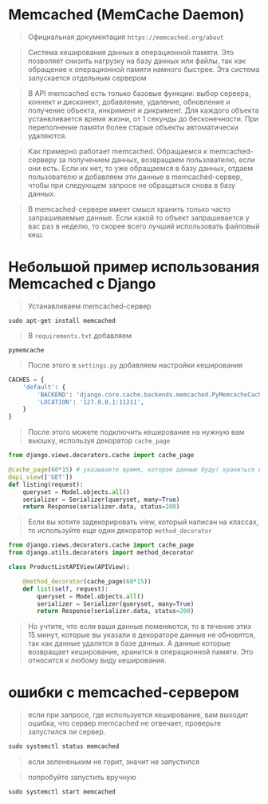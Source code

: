 # Memcached (MemCache Daemon)
> Официальная документация `https://memcached.org/about`

> Система кеширования данных в операционной памяти. Это позволяет снизить нагрузку на базу данных или файлы, так как обращение к операционной памяти намного быстрее. Эта система запускается отдельным сервером

> В API memcached есть только базовые функции: выбор сервера, коннект и дисконект, добавление, удаление, обновление и получение объекта, инкримент и дикримент. Для каждого объекта устанвливается время жизни, от 1 секунды до бесконечности. При переполнение памяти более старые объекты автоматически удаляются.

> Как примерно работает memcached. Обращаемся к memcached-серверу за получением данных, возвращаем пользователю, если они есть. Если их нет, то уже обращаемся в базу данных, отдаем пользователю и добавляем эти данные в memcached-сервер, чтобы при следующем запросе не обращаться снова в базу данных.

> В memcached-сервере имеет смысл хранить только часто запрашиваемые данные. Если какой то объект запрашивается у вас раз в неделю, то скорее всего лучший использовать файловый кеш.

# Небольшой пример использования Memcached с Django
> Устанавливаем memcached-сервер
```
sudo apt-get install memcached
```

> В `requirements.txt` добавляем 
```
pymemcache
```

> После этого в `settings.py` добавляем настройки кеширования
```py
CACHES = {
    'default': {
        'BACKEND': 'django.core.cache.backends.memcached.PyMemcacheCache',
        'LOCATION': '127.0.0.1:11211',
    }
}
```

> После этого можете подключить кеширование на нужную вам вьюшку, используя декоратор `cache_page`
```py
from django.views.decorators.cache import cache_page

@cache_page(60*15) # указываете время, которое данные будут храниться в memcached. В данном случае 15 минут
@api_view(['GET'])
def listing(request):
    queryset = Model.objects.all()
    serializer = Serializer(queryset, many=True)
    return Response(serializer.data, status=200)
```

> Если вы хотите задекорировать view, который написан на классах, то используйте еще один декоратор `method_decorator`
```py
from django.views.decorators.cache import cache_page
from django.utils.decorators import method_decorator

class ProductListAPIView(APIView):

    @method_decorator(cache_page(60*15))
    def list(self, request):
        queryset = Model.objects.all()
        serializer = Serializer(queryset, many=True)
        return Response(serializer.data, status=200)
```

> Но учтите, что если ваши данные поменяются, то в течение этих 15 минут, которые вы указали в декораторе данные не обновятся, так как данные удалятся в базе данных. А данные которые возвращает кеширование, хранится в операционной памяти. Это относится к любому виду кеширования.

# ошибки с memcached-сервером
> если при запросе, где используется кеширование, вам выходит ошибка, что сервер memcached не отвечает, проверьте запустился ли сервер.

```py
sudo systemctl status memcached
```
> если зелененьким не горит, значит не запустился

> попробуйте запустить вручную

```py
sudo systemctl start memcached
```
